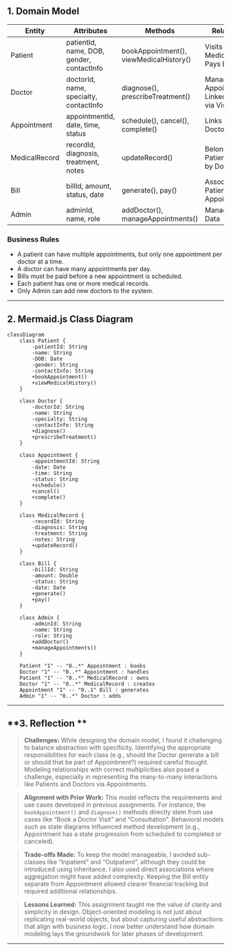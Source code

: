 ## **1. Domain Model**

| Entity      | Attributes                                   | Methods                                 | Relationships                                           |
|-------------|----------------------------------------------|-----------------------------------------|---------------------------------------------------------|
| Patient     | patientId, name, DOB, gender, contactInfo    | bookAppointment(), viewMedicalHistory() | Visits Doctor, Has MedicalRecord(s), Pays Bill         |
| Doctor      | doctorId, name, specialty, contactInfo       | diagnose(), prescribeTreatment()        | Manages Appointment(s), Linked to Patient via Visits    |
| Appointment | appointmentId, date, time, status            | schedule(), cancel(), complete()        | Links Patient and Doctor                                |
| MedicalRecord | recordId, diagnosis, treatment, notes     | updateRecord()                          | Belongs to Patient, Created by Doctor                   |
| Bill        | billId, amount, status, date                 | generate(), pay()                       | Associated with Patient and Appointment                 |
| Admin       | adminId, name, role                          | addDoctor(), manageAppointments()       | Manages System Data                                     |

### **Business Rules**

- A patient can have multiple appointments, but only one appointment per doctor at a time.
- A doctor can have many appointments per day.
- Bills must be paid before a new appointment is scheduled.
- Each patient has one or more medical records.
- Only Admin can add new doctors to the system.

---

## **2. Mermaid.js Class Diagram**

```mermaid
classDiagram
    class Patient {
        -patientId: String
        -name: String
        -DOB: Date
        -gender: String
        -contactInfo: String
        +bookAppointment()
        +viewMedicalHistory()
    }

    class Doctor {
        -doctorId: String
        -name: String
        -specialty: String
        -contactInfo: String
        +diagnose()
        +prescribeTreatment()
    }

    class Appointment {
        -appointmentId: String
        -date: Date
        -time: String
        -status: String
        +schedule()
        +cancel()
        +complete()
    }

    class MedicalRecord {
        -recordId: String
        -diagnosis: String
        -treatment: String
        -notes: String
        +updateRecord()
    }

    class Bill {
        -billId: String
        -amount: Double
        -status: String
        -date: Date
        +generate()
        +pay()
    }

    class Admin {
        -adminId: String
        -name: String
        -role: String
        +addDoctor()
        +manageAppointments()
    }

    Patient "1" -- "0..*" Appointment : books
    Doctor "1" -- "0..*" Appointment : handles
    Patient "1" -- "0..*" MedicalRecord : owns
    Doctor "1" -- "0..*" MedicalRecord : creates
    Appointment "1" -- "0..1" Bill : generates
    Admin "1" -- "0..*" Doctor : adds
```

---

## **3. Reflection **

> **Challenges:**
While designing the domain model, I found it challenging to balance abstraction with specificity. Identifying the appropriate responsibilities for each class (e.g., should the Doctor generate a bill or should that be part of Appointment?) required careful thought. Modeling relationships with correct multiplicities also posed a challenge, especially in representing the many-to-many interactions like Patients and Doctors via Appointments.

> **Alignment with Prior Work:**
This model reflects the requirements and use cases developed in previous assignments. For instance, the `bookAppointment()` and `diagnose()` methods directly stem from use cases like “Book a Doctor Visit” and “Consultation”. Behavioral models such as state diagrams influenced method development (e.g., Appointment has a state progression from scheduled to completed or canceled).

> **Trade-offs Made:**
To keep the model manageable, I avoided sub-classes like “Inpatient” and “Outpatient”, although they could be introduced using inheritance. I also used direct associations where aggregation might have added complexity. Keeping the Bill entity separate from Appointment allowed clearer financial tracking but required additional relationships.

> **Lessons Learned:**
This assignment taught me the value of clarity and simplicity in design. Object-oriented modeling is not just about replicating real-world objects, but about capturing useful abstractions that align with business logic. I now better understand how domain modeling lays the groundwork for later phases of development.

---

